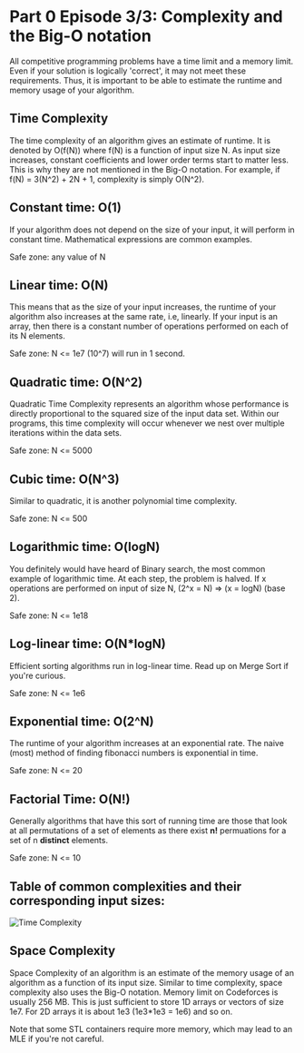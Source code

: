 Part 0 Episode 3/3: Complexity and the Big-O notation
=====

All competitive programming problems have a time limit and a memory limit. Even if your solution is logically 'correct', it may not meet these requirements. Thus, it is important to be able to estimate the runtime and memory usage of your algorithm.

Time Complexity
-----
The time complexity of an algorithm gives an estimate of runtime. It is denoted by O(f(N)) where f(N) is a function of input size N. As input size increases, constant coefficients and lower order terms start to matter less. This is why they are not mentioned in the Big-O notation. For example, if f(N) = 3(N^2) + 2N + 1, complexity is simply O(N^2).

Constant time: O(1)
-----
If your algorithm does not depend on the size of your input, it will perform in constant time. Mathematical expressions are common examples.

Safe zone: any value of N

Linear time: O(N)
-----
This means that as the size of your input increases, the runtime of your algorithm also increases at the same rate, i.e, linearly. If your input is an array, then there is a constant number of operations performed on each of its N elements.

Safe zone: N <= 1e7 (10^7) will run in 1 second.

Quadratic time: O(N^2)
-----
Quadratic Time Complexity represents an algorithm whose performance is directly proportional to the squared size of the input data set. Within our programs, this time complexity will occur whenever we nest over multiple iterations within the data sets.

Safe zone: N <= 5000

Cubic time: O(N^3)
-----
Similar to quadratic, it is another polynomial time complexity.

Safe zone: N <= 500

Logarithmic time: O(logN)
-----
You definitely would have heard of Binary search, the most common example of logarithmic time. At each step, the problem is halved. If x operations are performed on input of size N, (2^x = N) => (x = logN) (base 2).

Safe zone: N <= 1e18

Log-linear time: O(N*logN)
-----
Efficient sorting algorithms run in log-linear time. Read up on Merge Sort if you're curious.

Safe zone: N <= 1e6

Exponential time: O(2^N)
-----
The runtime of your algorithm increases at an exponential rate. The naive (most) method of finding fibonacci numbers is exponential in time.

Safe zone: N <= 20

Factorial Time: O(N!)
-----

Generally algorithms that have this sort of running time are those that look at all permutations of a set of elements as there exist **n!** permuations for a set of n **distinct** elements.

Safe zone: N <= 10

Table of common complexities and their corresponding input sizes:
------
![Time Complexity][TC]

[TC]: https://res.cloudinary.com/practicaldev/image/fetch/s--VS7Kv-3J--/c_limit%2Cf_auto%2Cfl_progressive%2Cq_auto%2Cw_880/https://dev-to-uploads.s3.amazonaws.com/i/mfr441x473bzh75a1s8b.png "Time Complexity"

Space Complexity
-----
Space Complexity of an algorithm is an estimate of the memory usage of an algorithm as a function of its input size. Similar to time complexity, space complexity also uses the Big-O notation.
Memory limit on Codeforces is usually 256 MB. This is just sufficient to store 1D arrays or vectors of size 1e7. 
For 2D arrays it is about 1e3 (1e3*1e3 = 1e6) and so on.

Note that some STL containers require more memory, which may lead to an MLE if you're not careful.
